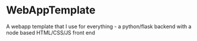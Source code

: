# WebAppTemplate
A webapp template that I use for everything - a python/flask backend with a node based HTML/CSS/JS front end

